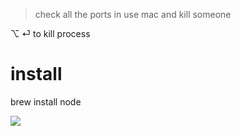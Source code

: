 > check all the ports in use mac and kill someone

⌥ ⏎ to kill process

# install

brew install node


[![](https://img.shields.io/badge/version-v0.1-green)](./Process.alfredworkflow)



<!-- more -->